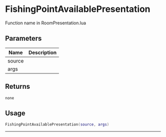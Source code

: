 # FishingPointAvailablePresentation

Function name in RoomPresentation.lua

## Parameters

| Name   | Description |
| ------ | ----------- |
| source |             |
| args   |             |

## Returns

`none`

## Usage

```lua
FishingPointAvailablePresentation(source, args)
```

---
